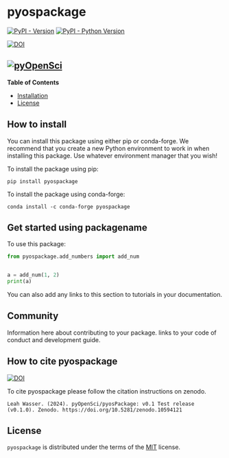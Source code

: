 # pyospackage 

[![PyPI - Version](https://img.shields.io/pypi/v/testme.svg)](https://pypi.org/project/pyospackage)
[![PyPI - Python Version](https://img.shields.io/pypi/pyversions/testme.svg)](https://pypi.org/project/pyospackage)

[![DOI](https://zenodo.org/badge/DOI/10.5281/zenodo.10594121.svg)](https://doi.org/10.5281/zenodo.10594121)

[![pyOpenSci](https://tinyurl.com/y22nb8up)](https://github.com/pyOpenSci/software-review/issues/115)
-----

**Table of Contents**

- [Installation](#installation)
- [License](#license)

## How to install

You can install this package using either pip or conda-forge. We recommend that you create a new Python
environment to work in when installing this package. Use
whatever environment manager that you wish!

To install the package using pip:

`pip install pyospackage`

To install the package using conda-forge:

`conda install -c conda-forge pyospackage`

## Get started using packagename

To use this package:

```python
from pyospackage.add_numbers import add_num


a = add_num(1, 2)
print(a)

```

You can also add any links to this section to tutorials in your documentation.

## Community

Information here about contributing to your package. links to your code of conduct and development guide.

## How to cite pyospackage

[![DOI](https://zenodo.org/badge/DOI/10.5281/zenodo.10594121.svg)](https://doi.org/10.5281/zenodo.10594121)


To cite pyospackage please follow the citation instructions on zenodo. 

```
Leah Wasser. (2024). pyOpenSci/pyosPackage: v0.1 Test release (v0.1.0). Zenodo. https://doi.org/10.5281/zenodo.10594121
```


## License

`pyospackage` is distributed under the terms of the [MIT](https://spdx.org/licenses/MIT.html) license.
